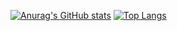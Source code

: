 [![Anurag's GitHub stats](https://github-readme-stats.vercel.app/api?username=Dargorn&show_icons=true&theme=tokyonight)](https://github.com/anuraghazra/github-readme-stats)
[![Top Langs](https://github-readme-stats.vercel.app/api/top-langs/?username=Dargorn&layout=compact&theme=tokyonight&exclude_repo=Dargorn-dot-py)](https://github.com/anuraghazra/github-readme-stats)
